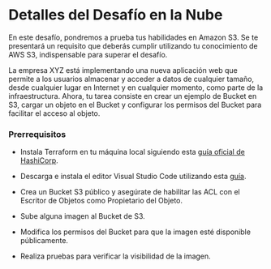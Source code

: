 # Detalles del Desafío en la Nube
En este desafío, pondremos a prueba tus habilidades en Amazon S3. Se te presentará un requisito que deberás cumplir utilizando tu conocimiento de AWS S3, indispensable para superar el desafío.

La empresa XYZ está implementando una nueva aplicación web que permite a los usuarios almacenar y acceder a datos de cualquier tamaño, desde cualquier lugar en Internet y en cualquier momento, como parte de la infraestructura. Ahora, tu tarea consiste en crear un ejemplo de Bucket en S3, cargar un objeto en el Bucket y configurar los permisos del Bucket para facilitar el acceso al objeto.

### Prerrequisitos

- Instala Terraform en tu máquina local siguiendo esta [guía oficial de HashiCorp](https://learn.hashicorp.com/tutorials/terraform/install-cli).
- Descarga e instala el editor Visual Studio Code utilizando esta [guía](https://code.visualstudio.com/download).

- Crea un Bucket S3 público y asegúrate de habilitar las ACL con el Escritor de Objetos como Propietario del Objeto.

- Sube alguna imagen al Bucket de S3.

- Modifica los permisos del Bucket para que la imagen esté disponible públicamente.

- Realiza pruebas para verificar la visibilidad de la imagen.

